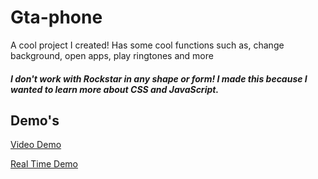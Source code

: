 # Gta-phone
A cool project I created! Has some cool functions such as, change background, open apps, play ringtones and more

##### I don't work with Rockstar in any shape or form! I made this because I wanted to learn more about CSS and JavaScript.

## Demo's
[Video Demo](https://imgur.com/a/fyw2CD1)

[Real Time Demo](https://amazing-poincare-024fb4.netlify.com/)
